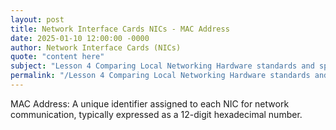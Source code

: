 ```yaml
---
layout: post
title: Network Interface Cards NICs - MAC Address
date: 2025-01-10 12:00:00 -0000
author: Network Interface Cards (NICs)
quote: "content here"
subject: "Lesson 4 Comparing Local Networking Hardware standards and specifications"
permalink: "/Lesson 4 Comparing Local Networking Hardware standards and specifications/Network Interface Cards (NICs)/Network Interface Cards NICs - MAC Address"
---
```


MAC Address: A unique identifier assigned to each NIC for network communication, typically expressed as a 12-digit hexadecimal number.

